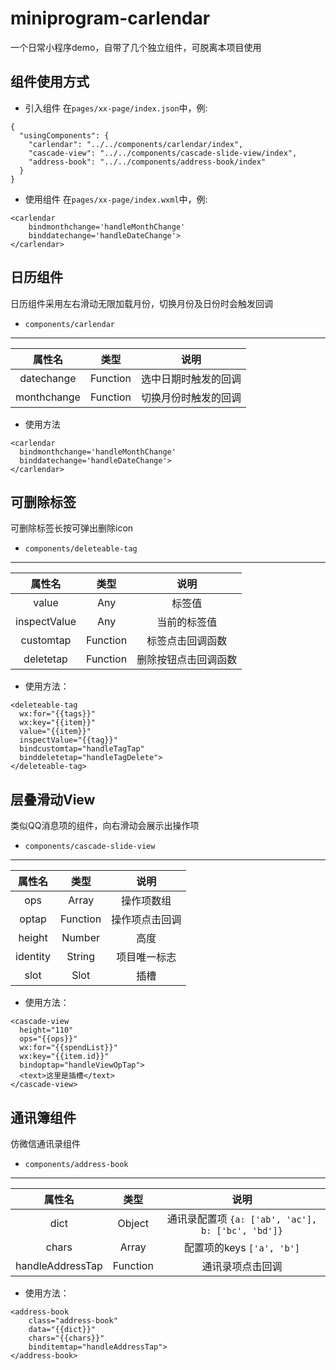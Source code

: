 # miniprogram-carlendar
一个日常小程序demo，自带了几个独立组件，可脱离本项目使用

## 组件使用方式
- 引入组件
在`pages/xx-page/index.json`中，例:
```
{
  "usingComponents": {
    "carlendar": "../../components/carlendar/index",
    "cascade-view": "../../components/cascade-slide-view/index",
    "address-book": "../../components/address-book/index"
  }
}
```
- 使用组件
在`pages/xx-page/index.wxml`中，例:
```
<carlendar 
    bindmonthchange='handleMonthChange'
    binddatechange='handleDateChange'>
</carlendar>
```

## 日历组件
日历组件采用左右滑动无限加载月份，切换月份及日份时会触发回调
- `components/carlendar`
---
| 属性名 | 类型 | 说明 |
|:------:|:------:|:-------:|
| datechange | Function | 选中日期时触发的回调 |
| monthchange | Function | 切换月份时触发的回调 |

- 使用方法
```
<carlendar 
  bindmonthchange='handleMonthChange'
  binddatechange='handleDateChange'>
</carlendar>
```

## 可删除标签
可删除标签长按可弹出删除icon
- `components/deleteable-tag`
---
| 属性名 | 类型 | 说明 |
|:------:|:------:|:-------:|
| value | Any | 标签值 |
| inspectValue | Any | 当前的标签值 |
| customtap | Function | 标签点击回调函数 |
| deletetap | Function | 删除按钮点击回调函数 |

- 使用方法：
```
<deleteable-tag 
  wx:for="{{tags}}" 
  wx:key="{{item}}" 
  value="{{item}}"
  inspectValue="{{tag}}"
  bindcustomtap="handleTagTap"
  binddeletetap="handleTagDelete">
</deleteable-tag>
```

## 层叠滑动View
类似QQ消息项的组件，向右滑动会展示出操作项
- `components/cascade-slide-view`
---
| 属性名 | 类型 | 说明 |
|:------:|:------:|:-------:|
| ops | Array | 操作项数组 |
| optap | Function | 操作项点击回调 |
| height | Number | 高度 |
| identity | String | 项目唯一标志 |
| slot | Slot | 插槽 |

- 使用方法：
```
<cascade-view 
  height="110"
  ops="{{ops}}"
  wx:for="{{spendList}}" 
  wx:key="{{item.id}}"
  bindoptap="handleViewOpTap">
  <text>这里是插槽</text>
</cascade-view>
```

## 通讯簿组件
仿微信通讯录组件

- `components/address-book`
---
| 属性名 | 类型 | 说明 |
|:------:|:------:|:-------:|
| dict | Object | 通讯录配置项 `{a: ['ab', 'ac'], b: ['bc', 'bd']}` |
| chars | Array | 配置项的keys `['a', 'b']` |
| handleAddressTap | Function | 通讯录项点击回调 |

- 使用方法：
```
<address-book 
    class="address-book"
    data="{{dict}}"
    chars="{{chars}}"
    binditemtap="handleAddressTap">
</address-book>
```



